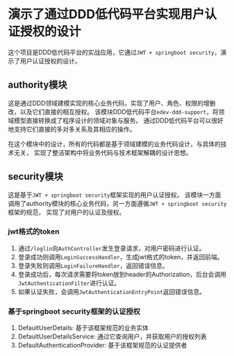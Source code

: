 # 演示了通过DDD低代码平台实现用户认证授权的设计
这个项目是DDD低代码平台的实战应用，它通过`JWT + springboot security`，演示了用户认证授权的设计。

## authority模块
这是通过DDD领域建模实现的核心业务代码，实现了用户、角色、权限的增删改，以及它们直接的相互授权。
该模块DDD低代码平台`edev-ddd-support`，将领域模型直接转换成了程序设计的领域对象与服务。
通过DDD低代码平台可以很好地支持它们直接的多对多关系及其相应的操作。

在这个模块中的设计，所有的代码都是基于领域建模的业务代码设计，与具体的技术无关，
实现了整洁架构中将业务代码与技术框架解耦的设计思想。

## security模块
这是基于`JWT + springboot security`框架实现的用户认证授权。
该模块一方面调用了authority模块的核心业务代码，另一方面遵循`JWT + springboot security`框架的规范，
实现了对用户的认证及授权。

### jwt格式的token
1) 通过`/loglin`向`AuthController`发生登录请求，对用户密码进行认证。
2) 登录成功则调用`LoginSuccessHandler`，生成jwt格式的token，并返回前端。
3) 登录失败则调用`LoginFailureHandler`，返回错误信息。
4) 登录成功后，每次请求需要将token放到header的Authorization，后台会调用`JwtAuthenticationFilter`进行认证。
5) 如果认证失败，会调用`JwtAuthenticationEntryPoint`返回错误信息。

### 基于springboot security框架的认证授权
1) DefaultUserDetails: 基于该框架规范的业务实体
2) DefaultUserDetailsService: 通过它查询用户，并获取用户的授权列表
3) DefaultAuthenticationProvider: 基于该框架规范的认证提供者